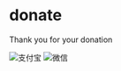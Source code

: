 # donate
Thank you for your donation

![支付宝](https://cdn.jsdelivr.net/gh/1046224544/cdn1@master/base/alipay.png)
![微信](https://cdn.jsdelivr.net/gh/1046224544/cdn1@master/base/wechatpay.jpg)
